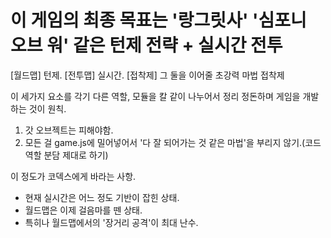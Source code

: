 # 이 게임의 최종 목표는 '랑그릿사' '심포니 오브 워' 같은 턴제 전략 + 실시간 전투
[월드맵] 턴제.
[전투맵] 실시간.
[접착제] 그 둘을 이어줄 초강력 마법 접착제

이 세가지 요소를 각기 다른 역할, 모듈을 칼 같이 나누어서 정리 정돈하며 게임을 개발하는 것이 원칙.

1. 갓 오브젝트는 피해야함.
2. 모든 걸 game.js에 밀어넣어서 '다 잘 되어가는 것 같은 마법'을 부리지 않기.(코드 역할 분담 제대로 하기)

이 정도가 코덱스에게 바라는 사항.

* 현재 실시간은 어느 정도 기반이 잡힌 상태. 
* 월드맵은 이제 걸음마를 뗀 상태.
* 특히나 월드맵에서의 '장거리 공격'이 최대 난수.
